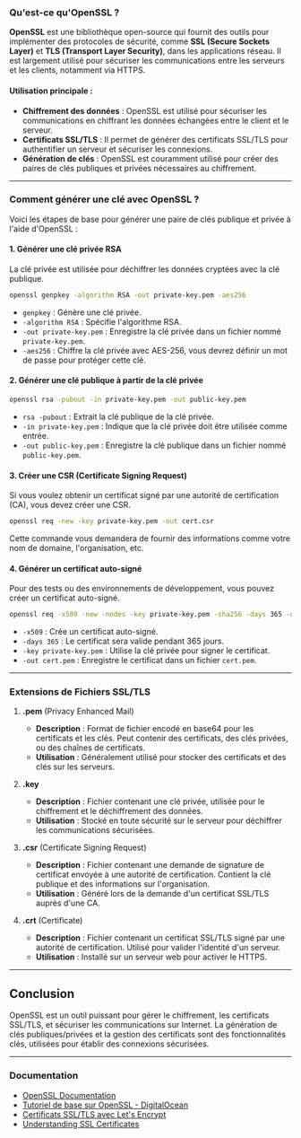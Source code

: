 ### Qu'est-ce qu'OpenSSL ?

**OpenSSL** est une bibliothèque open-source qui fournit des outils pour implémenter des protocoles de sécurité, comme **SSL (Secure Sockets Layer)** et **TLS (Transport Layer Security)**, dans les applications réseau. Il est largement utilisé pour sécuriser les communications entre les serveurs et les clients, notamment via HTTPS.

#### Utilisation principale :
- **Chiffrement des données** : OpenSSL est utilisé pour sécuriser les communications en chiffrant les données échangées entre le client et le serveur.
- **Certificats SSL/TLS** : Il permet de générer des certificats SSL/TLS pour authentifier un serveur et sécuriser les connexions.
- **Génération de clés** : OpenSSL est couramment utilisé pour créer des paires de clés publiques et privées nécessaires au chiffrement.

---

### Comment générer une clé avec OpenSSL ?

Voici les étapes de base pour générer une paire de clés publique et privée à l'aide d'OpenSSL :

#### 1. Générer une clé privée RSA
La clé privée est utilisée pour déchiffrer les données cryptées avec la clé publique.

```bash
openssl genpkey -algorithm RSA -out private-key.pem -aes256
```

- `genpkey` : Génère une clé privée.
- `-algorithm RSA` : Spécifie l'algorithme RSA.
- `-out private-key.pem` : Enregistre la clé privée dans un fichier nommé `private-key.pem`.
- `-aes256` : Chiffre la clé privée avec AES-256, vous devrez définir un mot de passe pour protéger cette clé.

#### 2. Générer une clé publique à partir de la clé privée

```bash
openssl rsa -pubout -in private-key.pem -out public-key.pem
```

- `rsa -pubout` : Extrait la clé publique de la clé privée.
- `-in private-key.pem` : Indique que la clé privée doit être utilisée comme entrée.
- `-out public-key.pem` : Enregistre la clé publique dans un fichier nommé `public-key.pem`.

#### 3. Créer une CSR (Certificate Signing Request)
Si vous voulez obtenir un certificat signé par une autorité de certification (CA), vous devez créer une CSR.

```bash
openssl req -new -key private-key.pem -out cert.csr
```

Cette commande vous demandera de fournir des informations comme votre nom de domaine, l'organisation, etc.

#### 4. Générer un certificat auto-signé
Pour des tests ou des environnements de développement, vous pouvez créer un certificat auto-signé.

```bash
openssl req -x509 -new -nodes -key private-key.pem -sha256 -days 365 -out cert.pem
```

- `-x509` : Crée un certificat auto-signé.
- `-days 365` : Le certificat sera valide pendant 365 jours.
- `-key private-key.pem` : Utilise la clé privée pour signer le certificat.
- `-out cert.pem` : Enregistre le certificat dans un fichier `cert.pem`.

---

### Extensions de Fichiers SSL/TLS

1. **.pem** (Privacy Enhanced Mail)
   - **Description** : Format de fichier encodé en base64 pour les certificats et les clés. Peut contenir des certificats, des clés privées, ou des chaînes de certificats.
   - **Utilisation** : Généralement utilisé pour stocker des certificats et des clés sur les serveurs.

2. **.key**
   - **Description** : Fichier contenant une clé privée, utilisée pour le chiffrement et le déchiffrement des données.
   - **Utilisation** : Stocké en toute sécurité sur le serveur pour déchiffrer les communications sécurisées.

3. **.csr** (Certificate Signing Request)
   - **Description** : Fichier contenant une demande de signature de certificat envoyée à une autorité de certification. Contient la clé publique et des informations sur l'organisation.
   - **Utilisation** : Généré lors de la demande d'un certificat SSL/TLS auprès d'une CA.

4. **.crt** (Certificate)
   - **Description** : Fichier contenant un certificat SSL/TLS signé par une autorité de certification. Utilisé pour valider l'identité d'un serveur.
   - **Utilisation** : Installé sur un serveur web pour activer le HTTPS.

---

## Conclusion

OpenSSL est un outil puissant pour gérer le chiffrement, les certificats SSL/TLS, et sécuriser les communications sur Internet. La génération de clés publiques/privées et la gestion des certificats sont des fonctionnalités clés, utilisées pour établir des connexions sécurisées.

---

### Documentation

- [OpenSSL Documentation](https://www.openssl.org/docs/)
- [Tutoriel de base sur OpenSSL - DigitalOcean](https://www.digitalocean.com/community/tutorials/openssl-essentials-working-with-ssl-certificates-private-keys-and-csrs)
- [Certificats SSL/TLS avec Let's Encrypt](https://letsencrypt.org/fr/how-it-works/)
- [Understanding SSL Certificates](https://www.ssl.com/faqs/what-is-an-ssl-certificate/)